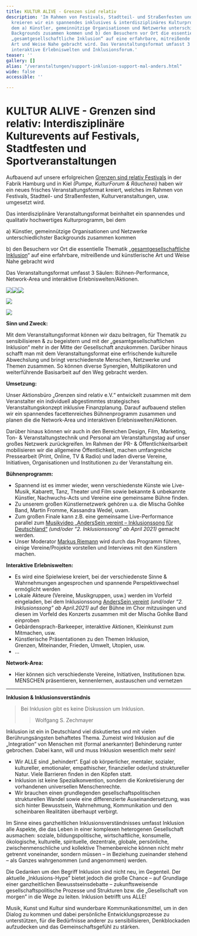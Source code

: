```yaml
---
title: KULTUR ALIVE - Grenzen sind relativ
description: 'Im Rahmen von Festivals, Stadtteil- und Straßenfesten und größeren Konzerten/Tourneen
  kreieren wir ein spannendes inklusives & interdisziplinäres Kulturprogramm, bei
  dem a) Künstler, gemeinnützige Organisationen und Netzwerke unterschiedlichster
  Backgrounds zusammen kommen und b) den Besuchern vor Ort die essentielle Thematik
  „gesamtgesellschaftliche Inklusion“ auf eine erfahrbare, mitreißende und künstlerische
  Art und Weise Nahe gebracht wird. Das Veranstaltungsformat umfasst 3 Säulen: Bühnen-Performance,
  interaktive Erlebniswelten und Inklusionsforum.'
teaser: ''
gallery: []
alias: "/veranstaltungen/support-inklusion-support-mal-anders.html"
wide: false
accessible: ''

---
```

# KULTUR ALIVE - Grenzen sind relativ: Interdisziplinäre Kulturevents auf Festivals, Stadtfesten und Sportveranstaltungen

Aufbauend auf unsere erfolgreichen [Grenzen sind relativ Festivals](https://www.grenzensindrelativ.de/aktivitaeten/projekte-und-veranstaltungen/grenzen-sind-relativ-festivals/allgemeine-infos) in der Fabrik Hamburg und in Kiel _(Pumpe, KulturForum & Räucherei)_ haben wir ein neues frisches Veranstaltungsformat kreiert, welches im Rahmen von Festivals, Stadtteil- und Straßenfesten, Kulturveranstaltungen, usw. umgesetzt wird.

Das interdisziplinäre Veranstaltungsformat beinhaltet ein spannendes und qualitativ hochwertiges Kulturprogramm, bei dem

a) Künstler, gemeinnützige Organisationen und  Netzwerke unterschiedlichster Backgrounds zusammen kommen

b) den Besuchern vor Ort die essentielle Thematik „[gesamtgesellschaftliche Inklusion](/ueber-uns/herleitung.html)“ auf eine erfahrbare, mitreißende und künstlerische Art und Weise Nahe gebracht wird

Das Veranstaltungsformat umfasst 3 Säulen: Bühnen-Performance, Network-Area und interaktive Erlebniswelten/Aktionen.

<gallery>

![](/media/2020/10/neu1.jpg)![](/media/2020/10/asv-festival-_-anderssein-vereint-_-foto-by-marie-tabuena-_-online.jpg)![](/media/2020/10/hoffenheim1.png)

![](/media/2015/07/NDR-Inklusionsfackel3.jpg)

![](/media/2015/07/NDR-Inklusionsfackel.jpg)</gallery>

**Sinn und Zweck:**

Mit dem Veranstaltungsformat können wir dazu beitragen, für Thematik zu sensibilisieren & zu begeistern und mit der „gesamtgesellschaftlichen Inklusion“ mehr in der Mitte der Gesellschaft anzukommen. Darüber hinaus schafft man mit dem Veranstaltungsformat eine erfrischende kulturelle Abwechslung und bringt verschiedenste Menschen, Netzwerke und Themen zusammen. So können diverse Synergien, Multiplikatoren und weiterführende Basisarbeit auf den Weg gebracht werden.

**Umsetzung:**

Unser Aktionsbüro „Grenzen sind relativ e.V.“ entwickelt zusammen mit dem Veranstalter ein individuell abgestimmtes strategisches Veranstaltungskonzept inklusive Finanzplanung. Darauf aufbauend stellen wir ein spannendes facettenreiches Bühnenprogramm zusammen und planen die die Network-Area und interaktiven Erlebniswelten/Aktionen.

Darüber hinaus können wir auch in den Bereichen Design, Film, Marketing, Ton- & Veranstaltungstechnik und Personal am Veranstaltungstag auf unser großes Netzwerk zurückgreifen. Im Rahmen der PR- & Öffentlichkeitsarbeit mobilisieren wir die allgemeine Öffentlichkeit, machen umfangreiche Pressearbeit (Print, Online, TV & Radio) und laden diverse Vereine, Initiativen, Organisationen und Institutionen zu der Veranstaltung ein.

**Bühnenprogramm:**

* Spannend ist es immer wieder, wenn verschiedenste Künste wie Live-Musik, Kabarett, Tanz, Theater und Film sowie bekannte & unbekannte Künstler, Nachwuchs-Acts und Vereine eine gemeinsame Bühne finden.
* Zu unserem großen Künstlernetzwerk gehören u.a. die Mischa Gohlke Band, Martin Fromme, Kassandra Wedel, uvam.
* Zum großen Finale kann z.B. eine gemeinsame Live-Performance parallel zum [Musikvideo „AndersSein vereint – Inklusionssong für Deutschland“](https://www.grenzensindrelativ.de/aktivitaeten/kampagnen-musikvideos/anderssein-vereint/asv-videos-fotos) _(und/oder “2. Inklusionssong” ab April 2021)_ gemacht werden.
* Unser Moderator [Markus Riemann](https://kulturbedarf.de/) wird durch das Programm führen, einige Vereine/Projekte vorstellen und Interviews mit den Künstlern machen.

**Interaktive Erlebniswelten:**

* Es wird eine Spielwiese kreiert, bei der verschiedenste Sinne & Wahrnehmungen angesprochen und spannende Perspektivwechsel ermöglicht werden
* Lokale Akteure (Vereine, Musikgruppen, usw.) werden im Vorfeld eingeladen, bei dem Inklusionssong [AndersSein vereint](/anderssein-vereint-2/inklusionssong-fuer-deutschland.html) _(und/oder_ _“2. Inklusionssong” ab April.2021)_ auf der Bühne im Chor mitzusingen und diesen im Vorfeld des Konzerts zusammen mit der Mischa Gohlke Band einproben
* Gebärdensprach-Barkeeper, interaktive Aktionen, Kleinkunst zum Mitmachen, usw.
* Künstlerische Präsentationen zu den Themen Inklusion,  
  Grenzen, Miteinander, Frieden, Umwelt, Utopien, usw.
* …

**Network-Area:**

* Hier können sich verschiedenste Vereine, Initiativen, Institutionen bzw. MENSCHEN präsentieren, kennenlernen, austauschen und vernetzen

***

**Inklusion & Inklusionsverständnis**

> Bei Inklusion gibt es keine Diskussion um Inklusion.
>
> > Wolfgang S. Zechmayer

Inklusion ist ein in Deutschland viel diskutiertes und mit vielen Berührungsängsten behaftetes Thema. Zumeist wird Inklusion auf die „Integration“ von Menschen mit (formal anerkannter) Behinderung runter gebrochen. Dabei kann, will und muss Inklusion wesentlich mehr sein!

* Wir ALLE sind „behindert“. Egal ob körperlicher, mentaler, sozialer, kultureller, emotionaler, empathischer, finanzieller oder/und struktureller Natur. Viele Barrieren finden in den Köpfen statt.
* Inklusion ist keine Spezialkonvention, sondern die Konkretisierung der vorhandenen universellen Menschenrechte.
* Wir brauchen einen grundlegenden gesellschaftspolitischen strukturellen Wandel sowie eine differenzierte Auseinandersetzung, was sich hinter Bewusstsein, Wahrnehmung, Kommunikation und den scheinbaren Realitäten überhaupt verbirgt.

Im Sinne eines ganzheitlichen Inklusionsverständnisses umfasst Inklusion alle Aspekte, die das Leben in einer komplexen heterogenen Gesellschaft ausmachen: soziale, bildungspolitische, wirtschaftliche, konsumelle, ökologische, kulturelle, spirituelle, dezentrale, globale, persönliche, zwischenmenschliche und kollektive Themenbereiche können nicht mehr getrennt voneinander, sondern müssen – in Beziehung zueinander stehend – als Ganzes wahrgenommen (und angenommen) werden.

Die Gedanken um den Begriff Inklusion sind nicht neu, im Gegenteil. Der aktuelle „Inklusions-Hype” bietet jedoch die große Chance – auf Grundlage einer ganzheitlichen Bewusstseinsdebatte – zukunftsweisende gesellschaftspolitische Prozesse und Strukturen bzw. die „Gesellschaft von morgen” in die Wege zu leiten. Inklusion betrifft uns ALLE!

Musik, Kunst und Kultur sind wunderbare Kommunikationsmittel, um in den Dialog zu kommen und dabei persönliche Entwicklungsprozesse zu unterstützen, für die Bedürfnisse anderer zu sensibilisieren, Denkblockaden aufzudecken und das Gemeinschaftsgefühl zu stärken.